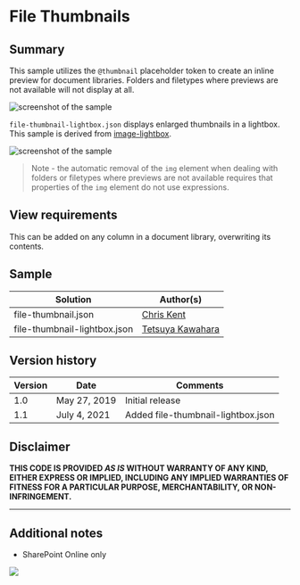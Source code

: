 # File Thumbnails

## Summary
This sample utilizes the `@thumbnail` placeholder token to create an inline preview for document libraries. Folders and filetypes where previews are not available will not display at all.

![screenshot of the sample](./assets/screenshot.gif)

`file-thumbnail-lightbox.json` displays enlarged thumbnails in a lightbox. This sample is derived from [image-lightbox](https://github.com/pnp/List-Formatting/tree/master/column-samples/image-lightbox).

![screenshot of the sample](./assets/screenshot-lightbox.png)

>Note - the automatic removal of the `img` element when dealing with folders or filetypes where previews are not available requires that properties of the `img` element do not use expressions.

## View requirements
This can be added on any column in a document library, overwriting its contents.

## Sample

Solution|Author(s)
--------|---------
file-thumbnail.json | [Chris Kent](https://github.com/thechriskent)
file-thumbnail-lightbox.json | [Tetsuya Kawahara](https://github.com/tecchan1107)

## Version history

Version|Date|Comments
-------|----|--------
1.0|May 27, 2019|Initial release
1.1|July 4, 2021|Added file-thumbnail-lightbox.json

## Disclaimer
**THIS CODE IS PROVIDED *AS IS* WITHOUT WARRANTY OF ANY KIND, EITHER EXPRESS OR IMPLIED, INCLUDING ANY IMPLIED WARRANTIES OF FITNESS FOR A PARTICULAR PURPOSE, MERCHANTABILITY, OR NON-INFRINGEMENT.**

---

## Additional notes

- SharePoint Online only

<img src="https://pnptelemetry.azurewebsites.net/list-formatting/column-samples/file-thumbnail" />

